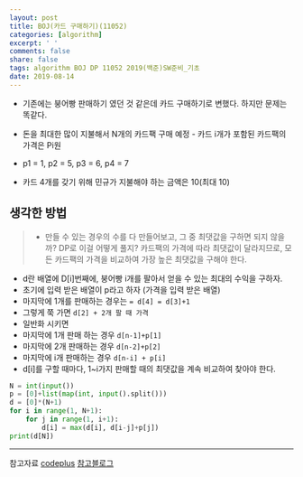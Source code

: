 ```yaml
---
layout: post
title: BOJ(카드 구매하기)(11052)
categories: [algorithm]
excerpt: ' '
comments: false
share: false
tags: algorithm BOJ DP 11052 2019(백준)SW준비_기초
date: 2019-08-14
---
```


- 기존에는 붕어빵 판매하기 였던 것 같은데 카드 구매하기로 변했다. 하지만 문제는 똑같다.

- 돈을 최대한 많이 지불해서 N개의 카드팩 구매 예정 - 카드 i개가 포함된 카드팩의 가격은 Pi원
- p1 = 1, p2 = 5, p3 = 6, p4 = 7
- 카드 4개를 갖기 위해 민규가 지불해야 하는 금액은 10(최대 10)

## 생각한 방법

> - 만들 수 있는 경우의 수를 다 만들어보고, 그 중 최댓값을 구하면 되지 않을까?
>   DP로 이걸 어떻게 풀지?
>   카드팩의 가격에 따라 최댓값이 달라지므로, 모든 카드팩의 가격을 비교하여 가장 높은 최댓값을 구해야 한다.

- d란 배열에 D[i]번째에, 붕어빵 i개를 팔아서 얻을 수 있는 최대의 수익을 구하자.
- 초기에 입력 받은 배열이 p라고 하자 (가격을 입력 받은 배열)
- 마지막에 1개를 판매하는 경우는 `= d[4] = d[3]+1`
- 그렇게 쭉 가면 `d[2] + 2개 팔 때 가격`
- 일반화 시키면
- 마지막에 1개 판매 하는 경우 `d[n-1]+p[1]`
- 마지막에 2개 판매하는 경우 `d[n-2]+p[2]`
- 마지막에 i개 판매하는 경우 `d[n-i] + p[i]`
- d[i]를 구할 때마다, 1~i가지 판매할 때의 최댓값을 계속 비교하여 찾아야 한다.

```python
N = int(input())
p = [0]+list(map(int, input().split()))
d = [0]*(N+1)
for i in range(1, N+1):
    for j in range(1, i+1):
        d[i] = max(d[i], d[i-j]+p[j])
print(d[N])
```

---

참고자료
[codeplus](https://code.plus/course/32)
[참고블로그](https://m.blog.naver.com/PostView.nhn?blogId=occidere&logNo=220786663135&proxyReferer=https%3A%2F%2Fwww.google.com%2F)

